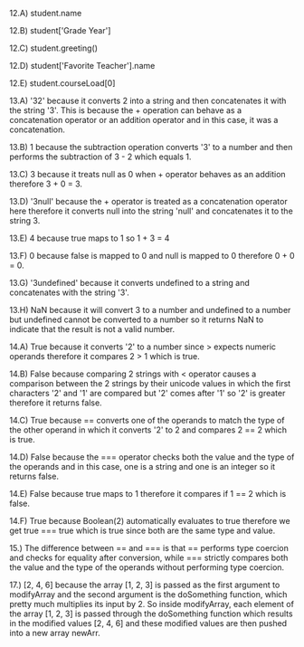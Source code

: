 12.A) student.name

12.B) student['Grade Year']

12.C) student.greeting()

12.D) student['Favorite Teacher'].name

12.E) student.courseLoad[0]

13.A) '32' because it converts 2 into a string and then concatenates it with the string '3'. This is because the + operation can behave as a concatenation operator or an addition operator and in this case, it was a concatenation.

13.B) 1 because the subtraction operation converts '3' to a number and then performs the subtraction of 3 - 2 which equals 1.

13.C) 3 because it treats null as 0 when + operator behaves as an addition therefore 3 + 0 = 3.

13.D) '3null' because the + operator is treated as a concatenation operator here therefore it converts null into the string 'null' and concatenates it to the string 3.

13.E) 4 because true maps to 1 so 1 + 3 = 4

13.F) 0 because false is mapped to 0 and null is mapped to 0 therefore 0 + 0 = 0.

13.G) '3undefined' because it converts undefined to a string and concatenates with the string '3'.

13.H) NaN because it will convert 3 to a number and undefined to a number but undefined cannot be converted to a number so it returns NaN to indicate that the result is not a valid number.

14.A) True because it converts '2' to a number since > expects numeric operands therefore it compares 2 > 1 which is true.

14.B) False because comparing 2 strings with < operator causes a comparison between the 2 strings by their unicode values in which the first characters '2' and '1' are compared but '2' comes after '1' so '2' is greater therefore it returns false.

14.C) True because == converts one of the operands to match the type of the other operand in which it converts '2' to 2 and compares 2 == 2 which is true.

14.D) False because the === operator checks both the value and the type of the operands and in this case, one is a string and one is an integer so it returns false.

14.E) False because true maps to 1 therefore it compares if 1 == 2 which is false.

14.F) True because Boolean(2) automatically evaluates to true therefore we get true === true which is true since both are the same type and value.

15.) The difference between == and === is that == performs type coercion and checks for equality after conversion, while === strictly compares both the value and the type of the operands without performing type coercion.

17.) [2, 4, 6] because the array [1, 2, 3] is passed as the first argument to modifyArray and the second argument is the doSomething function, which pretty much multiplies its input by 2. So inside modifyArray, each element of the array [1, 2, 3] is passed through the doSomething function which results in the modified values [2, 4, 6] and these modified values are then pushed into a new array newArr.


